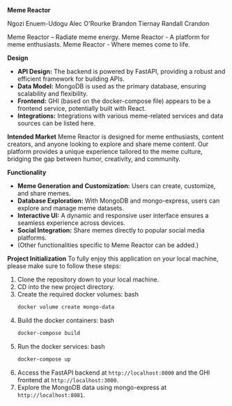 **Meme Reactor**

Ngozi Enuem-Udogu
Alec O'Rourke
Brandon Tiernay
Randall Crandon

Meme Reactor – Radiate meme energy.
Meme Reactor - A platform for meme enthusiasts.
Meme Reactor - Where memes come to life.

**Design**

- **API Design:** The backend is powered by FastAPI, providing a robust and efficient framework for building APIs.
- **Data Model:** MongoDB is used as the primary database, ensuring scalability and flexibility.
- **Frontend:** GHI (based on the docker-compose file) appears to be a frontend service, potentially built with React.
- **Integrations:** Integrations with various meme-related services and data sources can be listed here.

**Intended Market**
Meme Reactor is designed for meme enthusiasts, content creators, and anyone looking to explore and share meme content. Our platform provides a unique experience tailored to the meme culture, bridging the gap between humor, creativity, and community.

**Functionality**

- **Meme Generation and Customization:** Users can create, customize, and share memes.
- **Database Exploration:** With MongoDB and mongo-express, users can explore and manage meme datasets.
- **Interactive UI:** A dynamic and responsive user interface ensures a seamless experience across devices.
- **Social Integration:** Share memes directly to popular social media platforms.
- (Other functionalities specific to Meme Reactor can be added.)

**Project Initialization**
To fully enjoy this application on your local machine, please make sure to follow these steps:

1.  Clone the repository down to your local machine.
2.  CD into the new project directory.
3.  Create the required docker volumes:
    bash
    ```bash
    docker volume create mongo-data
    ```
4.  Build the docker containers:
    bash
    ```bash
    docker-compose build
    ```
5.  Run the docker services:
    bash
    ```bash
    docker-compose up
    ```
6.  Access the FastAPI backend at `http://localhost:8000` and the GHI frontend at `http://localhost:3000`.
7.  Explore the MongoDB data using mongo-express at `http://localhost:8081`.
